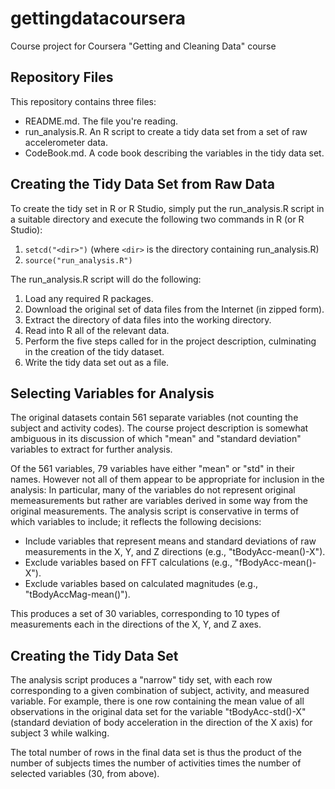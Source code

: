 gettingdatacoursera
===================

Course project for Coursera "Getting and Cleaning Data" course

Repository Files
----------------

This repository contains three files:

* README.md. The file you're reading.
* run_analysis.R. An R script to create a tidy data set from a set of
  raw accelerometer data.
* CodeBook.md. A code book describing the variables in the tidy data set.

Creating the Tidy Data Set from Raw Data
----------------------------------------

To create the tidy set in R or R Studio, simply put the run_analysis.R
script in a suitable directory and execute the following two commands
in R (or R Studio):

1. `setcd("<dir>")` (where `<dir>` is the directory containing run_analysis.R)
2. `source("run_analysis.R")`

The run_analysis.R script will do the following:

1. Load any required R packages.
2. Download the original set of data files from the Internet (in
zipped form).
3. Extract the directory of data files into the working directory.
4. Read into R all of the relevant data.
5. Perform the five steps called for in the project description,
culminating in the creation of the tidy dataset.
6. Write the tidy data set out as a file.

Selecting Variables for Analysis
--------------------------------

The original datasets contain 561 separate variables (not counting the
subject and activity codes). The course project description is
somewhat ambiguous in its discussion of which "mean" and "standard
deviation" variables to extract for further analysis.

Of the 561 variables, 79 variables have either "mean" or "std" in
their names. However not all of them appear to be appropriate for
inclusion in the analysis: In particular, many of the variables do not
represent original memeasurements but rather are variables derived in
some way from the original measurements. The analysis script is
conservative in terms of which variables to include; it reflects the
following decisions:

* Include variables that represent means and standard deviations of
raw measurements in the X, Y, and Z directions (e.g.,
"tBodyAcc-mean()-X").
* Exclude variables based on FFT calculations (e.g., "fBodyAcc-mean()-X").
* Exclude variables based on calculated magnitudes (e.g.,
"tBodyAccMag-mean()").

This produces a set of 30 variables, corresponding to 10 types of
measurements each in the directions of the X, Y, and Z axes.

Creating the Tidy Data Set
--------------------------

The analysis script produces a "narrow" tidy set, with each row
corresponding to a given combination of subject, activity, and
measured variable. For example, there is one row containing the mean
value of all observations in the original data set for the variable
"tBodyAcc-std()-X" (standard deviation of body acceleration in the
direction of the X axis) for subject 3 while walking.

The total number of rows in the final data set is thus the product of
the number of subjects times the number of activities times the
number of selected variables (30, from above).
